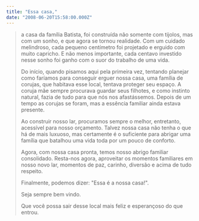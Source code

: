 ```yaml
---
title: "Essa casa,"
date: "2008-06-20T15:58:00.000Z"
---
```


> a casa da família Batista, foi construída não somente com tijolos, mas com um sonho, e que agora se tornou realidade. Com um cuidado melindroso, cada pequeno centímetro foi projetado e erguido com muito capricho. E não menos importante, cada centavo investido nesse sonho foi ganho com o suor do trabalho de uma vida.
> 
> Do início, quando pisamos aqui pela primeira vez, tentando planejar como faríamos para conseguir erguer nossa casa, uma família de corujas, que habitava esse local, tentava proteger seu espaço. A coruja mãe sempre procurava guardar seus filhotes, e como instinto natural, fazia de tudo para que nós nos afastássemos. Depois de um tempo as corujas se foram, mas a essência familiar ainda estava presente.
> 
> Ao construir nosso lar, procuramos sempre o melhor, entretanto, acessível para nosso orçamento. Talvez nossa casa não tenha o que há de mais luxuoso, mas certamente é o suficiente para abrigar uma família que batalhou uma vida toda por um pouco de conforto.
> 
> Agora, com nossa casa pronta, temos nosso abrigo familiar consolidado. Resta-nos agora, aproveitar os momentos familiares em nosso novo lar, momentos de paz, carinho, diversão e acima de tudo respeito.
> 
> Finalmente, podemos dizer: "Essa é a nossa casa!".
> 
> Seja sempre bem vindo.
> 
> Que você possa sair desse local mais feliz e esperançoso do que entrou.